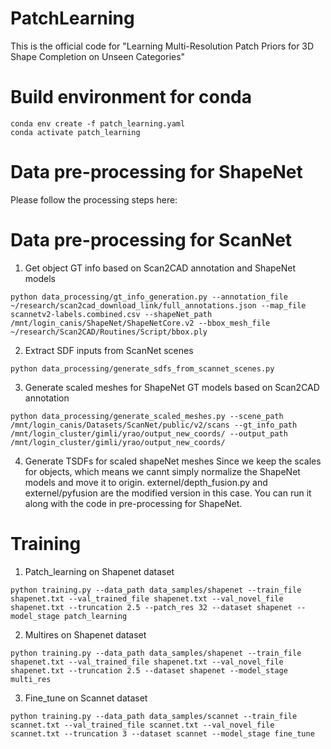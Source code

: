 # PatchLearning
This is the official code for "Learning Multi-Resolution Patch Priors for 3D Shape Completion on Unseen Categories"

# Build environment for conda
```
conda env create -f patch_learning.yaml
conda activate patch_learning
```

# Data pre-processing for ShapeNet

Please follow the processing steps here: 

# Data pre-processing for ScanNet

1. Get object GT info based on Scan2CAD annotation and ShapeNet models
```
python data_processing/gt_info_generation.py --annotation_file ~/research/scan2cad_download_link/full_annotations.json --map_file scannetv2-labels.combined.csv --shapeNet_path /mnt/login_canis/ShapeNet/ShapeNetCore.v2 --bbox_mesh_file ~/research/Scan2CAD/Routines/Script/bbox.ply
```

2. Extract SDF inputs from ScanNet scenes
```
python data_processing/generate_sdfs_from_scannet_scenes.py
```

3. Generate scaled meshes for ShapeNet GT models based on Scan2CAD annotation
```
python data_processing/generate_scaled_meshes.py --scene_path /mnt/login_canis/Datasets/ScanNet/public/v2/scans --gt_info_path /mnt/login_cluster/gimli/yrao/output_new_coords/ --output_path /mnt/login_cluster/gimli/yrao/output_new_coords/
```

4. Generate TSDFs for scaled shapeNet meshes
Since we keep the scales for objects, which means we cannt simply normalize the ShapeNet models and move it to origin. 
externel/depth_fusion.py and externel/pyfusion are the modified version in this case. You can run it along with the code in pre-processing for ShapeNet.

# Training

1. Patch_learning on Shapenet dataset
```
python training.py --data_path data_samples/shapenet --train_file shapenet.txt --val_trained_file shapenet.txt --val_novel_file shapenet.txt --truncation 2.5 --patch_res 32 --dataset shapenet --model_stage patch_learning
```

2. Multires on Shapenet dataset
```
python training.py --data_path data_samples/shapenet --train_file shapenet.txt --val_trained_file shapenet.txt --val_novel_file shapenet.txt --truncation 2.5 --dataset shapenet --model_stage multi_res
```

3. Fine_tune on Scannet dataset
```
python training.py --data_path data_samples/scannet --train_file scannet.txt --val_trained_file scannet.txt --val_novel_file scannet.txt --truncation 3 --dataset scannet --model_stage fine_tune
```